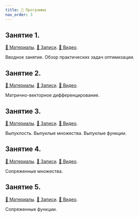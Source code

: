 ```yaml
---
title: 🚀 Программа
nav_order: 3
---
```


## Занятие 1.

[📄 Материалы](/presentations/1.pdf). [📝 Записи](/notes/1.pdf). [📼 Видео]().

Вводное занятие. Обзор практических задач оптимизации.


## Занятие 2.

[📄 Материалы](/presentations/2.pdf). [📝 Записи](/notes/2.pdf). [📼 Видео]().

Матрично-векторное дифференцирование.

## Занятие 3.

[📄 Материалы](/presentations/3.pdf). [📝 Записи](/notes/3.pdf). [📼 Видео]().

Выпуклость. Выпуклые множества. Выпуклые функции.

## Занятие 4.

[📄 Материалы](/presentations/4.pdf). [📝 Записи](/notes/4.pdf). [📼 Видео]().

Сопряженные множества.

## Занятие 5.

[📄 Материалы](/presentations/5.pdf). [📝 Записи](/notes/5.pdf). [📼 Видео]().

Сопряженные функции.
